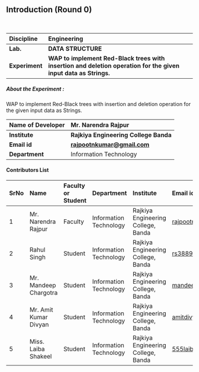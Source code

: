 ## Introduction (Round 0)

<br>

<b>Discipline | <b>Engineering
:--|:--|
<b> Lab. | <b>DATA STRUCTURE
<b> Experiment|     <b> WAP to implement Red-Black trees with insertion and deletion operation for the given input data as Strings.



<h5> About the Experiment : </h5>
WAP to implement Red-Black trees with insertion and deletion operation for the given input data as Strings.

<b>Name of Developer | <b> Mr. Narendra Rajpur
:--|:--|
<b> Institute | <b> Rajkiya Engineering College Banda
<b> Email id|     <b> rajpootnkumar@gmail.com
<b> Department | Information Technology

#### Contributors List

SrNo | Name | Faculty or Student | Department| Institute | Email id
:--|:--|:--|:--|:--|:--|
1 |  Mr. Narendra Rajpur | Faculty |Information Technology  |  Rajkiya Engineering College, Banda | rajpootnkumar@gmail.com
2 | Rahul Singh | Student | Information Technology | Rajkiya Engineering College, Banda | rs388903@gmail.com
3 | Mr. Mandeep Chargotra | Student | Information Technology | Rajkiya Engineering College, Banda | mandeepchargota78900@gmail.com
4 | Mr. Amit Kumar Divyan | Student | Information Technology | Rajkiya Engineering College, Banda | amitdivyan1998@gmail.com
5 | Miss. Laiba Shakeel   | Student | Information Technology | Rajkiya Engineering College, Banda | 555laibashakel@gmail.com


<br>
